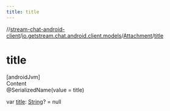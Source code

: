 ```yaml
---
title: title
---
```

//[stream-chat-android-client](../../../index.md)/[io.getstream.chat.android.client.models](../index.md)/[Attachment](index.md)/[title](title.md)



# title  
[androidJvm]  
Content  
@SerializedName(value = title)  
  
var [title](title.md): [String](https://kotlinlang.org/api/latest/jvm/stdlib/kotlin/-string/index.html)? = null  



